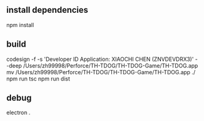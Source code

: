 ## install dependencies
npm install

## build
codesign -f -s 'Developer ID Application: XIAOCHI CHEN (ZNVDEVDRX3)' --deep /Users/zh99998/Perforce/TH-TDOG/TH-TDOG-Game/TH-TDOG.app
mv /Users/zh99998/Perforce/TH-TDOG/TH-TDOG-Game/TH-TDOG.app ./
npm run tsc
npm run dist

## debug
electron .

